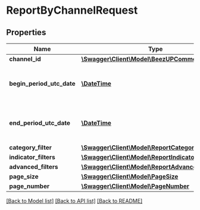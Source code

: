 # ReportByChannelRequest

## Properties
Name | Type | Description | Notes
------------ | ------------- | ------------- | -------------
**channel_id** | [**\Swagger\Client\Model\BeezUPCommonChannelId**](BeezUPCommonChannelId.md) |  | [optional] 
**begin_period_utc_date** | [**\DateTime**](\DateTime.md) | The begin date period you want to get the report | 
**end_period_utc_date** | [**\DateTime**](\DateTime.md) | The end date period you want to get the report. | 
**category_filter** | [**\Swagger\Client\Model\ReportCategoryFilter**](ReportCategoryFilter.md) |  | [optional] 
**indicator_filters** | [**\Swagger\Client\Model\ReportIndicatorFilter[]**](ReportIndicatorFilter.md) |  | [optional] 
**advanced_filters** | [**\Swagger\Client\Model\ReportAdvancedFilters**](ReportAdvancedFilters.md) |  | 
**page_size** | [**\Swagger\Client\Model\PageSize**](PageSize.md) |  | [optional] 
**page_number** | [**\Swagger\Client\Model\PageNumber**](PageNumber.md) |  | [optional] 

[[Back to Model list]](../README.md#documentation-for-models) [[Back to API list]](../README.md#documentation-for-api-endpoints) [[Back to README]](../README.md)


